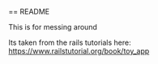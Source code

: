 == README

This is for messing around

Its taken from the rails tutorials here:
https://www.railstutorial.org/book/toy_app